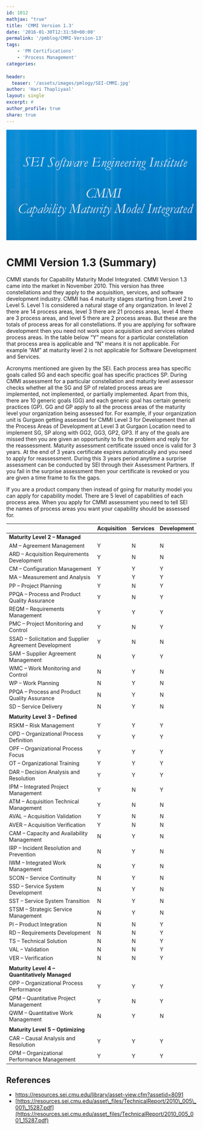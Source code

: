```yaml
---
id: 1012   
mathjax: "true"
title: 'CMMI Version 1.3'
date: '2016-01-30T12:31:50+00:00'
permalink: '/pmblog/CMMI-Version-13'
tags: 
    - 'PM Certifications'
    - 'Process Management'
categories:

header:
  teaser: '/assets/images/pmlogy/SEI-CMMI.jpg'
author: 'Hari Thapliyaal'
layout: single
excerpt: #
author_profile: true
share: true
---
```

![](/assets/images/pmlogy/SEI-CMMI.jpg)   


# CMMI Version 1.3 (Summary)

CMMI stands for Capability Maturity Model Integrated. CMMI Version 1.3 came into the market in November 2010. This version has three constellations and they apply to the acquisition, services, and software development industry. CMMI has 4 maturity stages starting from Level 2 to Level 5. Level 1 is considered a natural stage of any organization. In level 2 there are 14 process areas, level 3 there are 21 process areas, level 4 there are 3 process areas, and level 5 there are 2 process areas. But these are the totals of process areas for all constellations. If you are applying for software development then you need not work upon acquisition and services related process areas. In the table below “Y” means for a particular constellation that process area is applicable and “N” means it is not applicable. For example “AM” at maturity level 2 is not applicable for Software Development and Services.

Acronyms mentioned are given by the SEI. Each process area has specific goals called SG and each specific goal has specific practices SP. During CMMI assessment for a particular constellation and maturity level assessor checks whether all the SG and SP of related process areas are implemented, not implemented, or partially implemented. Apart from this, there are 10 generic goals (GG) and each generic goal has certain generic practices (GP). GG and GP apply to all the process areas of the maturity level your organization being assessed for. For example, if your organization unit is Gurgaon getting assessed for CMMI Level 3 for Development then all the Process Areas of Development at Level 3 at Gurgaon Location need to implement SG, SP along with GG2, GG3, GP2, GP3. If any of the goals are missed then you are given an opportunity to fix the problem and reply for the reassessment. Maturity assessment certificate issued once is valid for 3 years. At the end of 3 years certificate expires automatically and you need to apply for reassessment. During this 3 years period anytime a surprise assessment can be conducted by SEI through their Assessment Partners. If you fail in the surprise assessment then your certificate is revoked or you are given a time frame to fix the gaps.

If you are a product company then instead of going for maturity model you can apply for capability model. There are 5 level of capabilities of each process area. When you apply for CMMI assessment you need to tell SEI the names of process areas you want your capability should be assessed for.

|  | **Acquisition** | **Services** | **Development** |
|---|---|---|---|
| **Maturity Level 2 – Managed** |  |  |  |
| AM – Agreement Management | Y | N | N |
| ARD – Acquisition Requirements Development | Y | N | N |
| CM – Configuration Management | Y | Y | Y |
| MA – Measurement and Analysis | Y | Y | Y |
| PP – Project Planning | Y | N | Y |
| PPQA – Process and Product Quality Assurance | Y | N | Y |
| REQM – Requirements Management | Y | Y | Y |
| PMC – Project Monitoring and Control | Y | N | Y |
| SSAD – Solicitation and Supplier Agreement Development | Y | N | N |
| SAM – Supplier Agreement Management | N | Y | Y |
| WMC – Work Monitoring and Control | N | Y | N |
| WP – Work Planning | N | Y | N |
| PPQA – Process and Product Quality Assurance | N | Y | N |
| SD – Service Delivery | N | Y | N |
|  |  |  |  |
| **Maturity Level 3 – Defined** |  |  |  |
| RSKM – Risk Management | Y | Y | Y |
| OPD – Organizational Process Definition | Y | Y | Y |
| OPF – Organizational Process Focus | Y | Y | Y |
| OT – Organizational Training | Y | Y | Y |
| DAR – Decision Analysis and Resolution | Y | Y | Y |
| IPM – Integrated Project Management | Y | N | Y |
| ATM – Acquisition Technical Management | Y | N | N |
| AVAL – Acquisition Validation | Y | N | N |
| AVER – Acquisition Verification | Y | N | N |
| CAM – Capacity and Availability Management | N | Y | N |
| IRP – Incident Resolution and Prevention | N | Y | N |
| IWM – Integrated Work Management | N | Y | N |
| SCON – Service Continuity | N | Y | N |
| SSD – Service System Development | N | Y | N |
| SST – Service System Transition | N | Y | N |
| STSM – Strategic Service Management | N | Y | N |
| PI – Product Integration | N | N | Y |
| RD – Requirements Development | N | N | Y |
| TS – Technical Solution | N | N | Y |
| VAL – Validation | N | N | Y |
| VER – Verification | N | N | Y |
|  |  |  |  |
| **Maturity Level 4 – Quantitatively Managed** |  |  |  |
| OPP – Organizational Process Performance | Y | Y | Y |
| QPM – Quantitative Project Management | Y | N | Y |
| QWM – Quantitative Work Management | N | Y | N |
|  |  |  |  |
| **Maturity Level 5 – Optimizing** |  |  |  |
| CAR – Causal Analysis and Resolution | Y | Y | Y |
| OPM – Organizational Performance Management | Y | Y | Y |

## References

- <https://resources.sei.cmu.edu/library/asset-view.cfm?assetid=8091>
- [https://resources.sei.cmu.edu/asset\_files/TechnicalReport/2010\_005\_001\_15287.pdf](https://resources.sei.cmu.edu/asset_files/TechnicalReport/2010_005_001_15287.pdf)